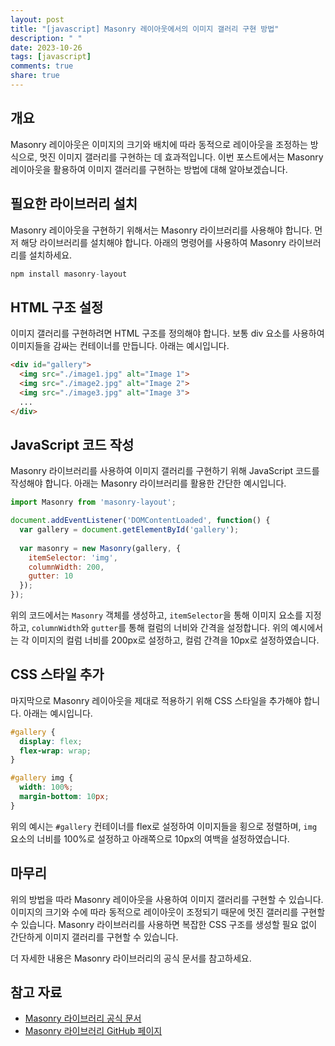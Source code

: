 ```yaml
---
layout: post
title: "[javascript] Masonry 레이아웃에서의 이미지 갤러리 구현 방법"
description: " "
date: 2023-10-26
tags: [javascript]
comments: true
share: true
---
```


## 개요
Masonry 레이아웃은 이미지의 크기와 배치에 따라 동적으로 레이아웃을 조정하는 방식으로, 멋진 이미지 갤러리를 구현하는 데 효과적입니다. 이번 포스트에서는 Masonry 레이아웃을 활용하여 이미지 갤러리를 구현하는 방법에 대해 알아보겠습니다.

## 필요한 라이브러리 설치
Masonry 레이아웃을 구현하기 위해서는 Masonry 라이브러리를 사용해야 합니다. 먼저 해당 라이브러리를 설치해야 합니다. 아래의 명령어를 사용하여 Masonry 라이브러리를 설치하세요.

```javascript
npm install masonry-layout
```

## HTML 구조 설정
이미지 갤러리를 구현하려면 HTML 구조를 정의해야 합니다. 보통 div 요소를 사용하여 이미지들을 감싸는 컨테이너를 만듭니다. 아래는 예시입니다.

```html
<div id="gallery">
  <img src="./image1.jpg" alt="Image 1">
  <img src="./image2.jpg" alt="Image 2">
  <img src="./image3.jpg" alt="Image 3">
  ...
</div>
```

## JavaScript 코드 작성

Masonry 라이브러리를 사용하여 이미지 갤러리를 구현하기 위해 JavaScript 코드를 작성해야 합니다. 아래는 Masonry 라이브러리를 활용한 간단한 예시입니다.

```javascript
import Masonry from 'masonry-layout';

document.addEventListener('DOMContentLoaded', function() {
  var gallery = document.getElementById('gallery');
  
  var masonry = new Masonry(gallery, {
    itemSelector: 'img',
    columnWidth: 200,
    gutter: 10
  });
});
```

위의 코드에서는 `Masonry` 객체를 생성하고, `itemSelector`을 통해 이미지 요소를 지정하고, `columnWidth`와 `gutter`를 통해 컬럼의 너비와 간격을 설정합니다. 위의 예시에서는 각 이미지의 컬럼 너비를 200px로 설정하고, 컬럼 간격을 10px로 설정하였습니다.

## CSS 스타일 추가

마지막으로 Masonry 레이아웃을 제대로 적용하기 위해 CSS 스타일을 추가해야 합니다. 아래는 예시입니다.

```css
#gallery {
  display: flex;
  flex-wrap: wrap;
}

#gallery img {
  width: 100%;
  margin-bottom: 10px;
}
```

위의 예시는 `#gallery` 컨테이너를 flex로 설정하여 이미지들을 횡으로 정렬하며, `img` 요소의 너비를 100%로 설정하고 아래쪽으로 10px의 여백을 설정하였습니다.

## 마무리

위의 방법을 따라 Masonry 레이아웃을 사용하여 이미지 갤러리를 구현할 수 있습니다. 이미지의 크기와 수에 따라 동적으로 레이아웃이 조정되기 때문에 멋진 갤러리를 구현할 수 있습니다. Masonry 라이브러리를 사용하면 복잡한 CSS 구조를 생성할 필요 없이 간단하게 이미지 갤러리를 구현할 수 있습니다. 

더 자세한 내용은 Masonry 라이브러리의 공식 문서를 참고하세요.

## 참고 자료
- [Masonry 라이브러리 공식 문서](https://masonry.desandro.com/)
- [Masonry 라이브러리 GitHub 페이지](https://github.com/desandro/masonry)